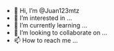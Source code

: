 - 👋 Hi, I’m @Juan123mtz
- 👀 I’m interested in ...
- 🌱 I’m currently learning ...
- 💞️ I’m looking to collaborate on ...
- 📫 How to reach me ...

<!---
Juan123mtz/Juan123mtz is a ✨ special ✨ repository because its `README.md` (this file) appears on your GitHub profile.
You can click the Preview link to take a look at your changes.
--->
